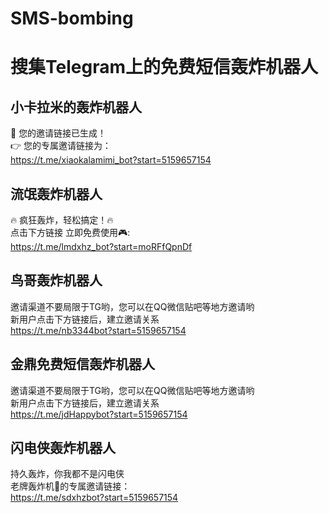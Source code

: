 # SMS-bombing

# 搜集Telegram上的免费短信轰炸机器人

## 小卡拉米的轰炸机器人
🌟 您的邀请链接已生成！<br>
👉 您的专属邀请链接为：<br>
https://t.me/xiaokalamimi_bot?start=5159657154

## 流氓轰炸机器人
🔥 疯狂轰炸，轻松搞定！🔥<br>
点击下方链接 立即免费使用🎮:<br>
https://t.me/lmdxhz_bot?start=moRFfQpnDf

## 鸟哥轰炸机器人
邀请渠道不要局限于TG哟，您可以在QQ微信贴吧等地方邀请哟<br>
新用户点击下方链接后，建立邀请关系<br>
https://t.me/nb3344bot?start=5159657154

## 金鼎免费短信轰炸机器人
邀请渠道不要局限于TG哟，您可以在QQ微信贴吧等地方邀请哟<br>
新用户点击下方链接后，建立邀请关系<br>
https://t.me/jdHappybot?start=5159657154

## 闪电侠轰炸机器人
持久轰炸，你我都不是闪电侠<br>
老牌轰炸机🌟的专属邀请链接：<br>
https://t.me/sdxhzbot?start=5159657154

